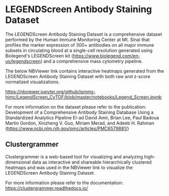 # LEGENDScreen Antibody Staining Dataset

The LEGENDScreen Antibody Staining Dataset is a comprehensive dataset performed by the Human Immune Monitoring Center at Mt. Sinai that profiles the marker expression of 300+ antibodies on all major immune subsets in circulating blood at a single-cell resolution generated using Biolegend's LEGENDScreen kit (https://www.biolegend.com/en-us/legendscreen) and a comprehensive mass cytometry pipeline.

The below NBViewer link contains interactive heatmaps generated from the LEGENDScreen Antibody Staining Dataset with both raw and z-score normalized visualizations.

https://nbviewer.jupyter.org/github/ismms-himc/LegendScreen_CyTOF/blob/master/notebooks/Legend_Screen.ipynb







For more information on the dataset please refer to the publication:
Development of a Comprehensive Antibody Staining Database Using a Standardized Analytics Pipeline
El-ad David Amir, Brian Lee, Paul Badoua Martin Gordon, Xinzheng V. Guo, Miriam Merad, and Adeeb H. Rahman (https://www.ncbi.nlm.nih.gov/pmc/articles/PMC6579881/)



## Clustergrammer

Clustergrammer is a web-based tool for visualizing and analyzing high-dimensional data as interactive and shareable hierarchically clustered heatmaps and was used in the NBViewer link to visualize the LEGENDScreen Antibody Staining Dataset.

For more information please refer to the documentation: https://clustergrammer.readthedocs.io/




